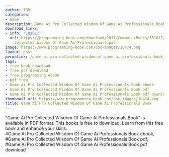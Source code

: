 ```yaml
---
author: TBD
categories:
- Game
description: Game Ai Pro Collected Wisdom Of Game Ai Professionals Book
download_links:
- info: '181017'
  url: https://programming-book.com/download/2017/ComputerBooks/181017/Game Ai Pro
    Collected Wisdom Of Game Ai Professionals.pdf
image: https://www.programming-book.com/doc-images/10474.png
layout: post
permalink: /game-ai-pro-collected-wisdom-of-game-ai-professionals-book.html
tags:
- free book download
- free pdf download
- free programming ebook
- pdf free
- Game Ai Pro Collected Wisdom Of Game Ai Professionals Book ebook
- Game Ai Pro Collected Wisdom Of Game Ai Professionals Book pdf
- Game Ai Pro Collected Wisdom Of Game Ai Professionals Book pdf download
thumbnail_url: https://www.programming-book.com/doc-images/10474.png
title: Game Ai Pro Collected Wisdom Of Game Ai Professionals Book
---
```


 
<div class="item-desc text-justify">
  "Game Ai Pro Collected Wisdom Of Game Ai Professionals Book" is available in PDF format. This books is free to download. Learn from this free book and enhance your skills.
  <br>
  #Game Ai Pro Collected Wisdom Of Game Ai Professionals Book ebook, #Game Ai Pro Collected Wisdom Of Game Ai Professionals Book pdf, #Game Ai Pro Collected Wisdom Of Game Ai Professionals Book pdf download
</div>
